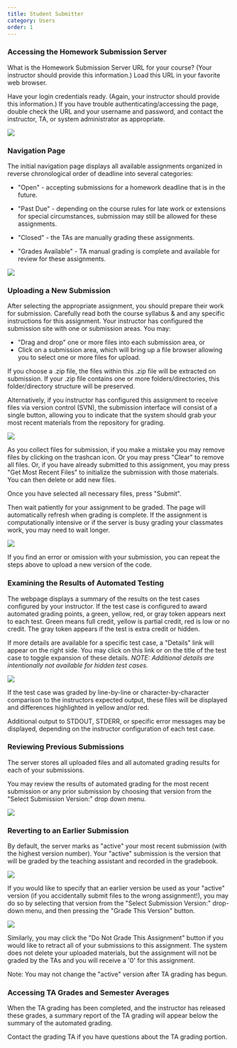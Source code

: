 ```yaml
---
title: Student Submitter
category: Users
order: 1
---
```



### Accessing the Homework Submission Server

What is the Homework Submission Server URL for your course?  (Your
instructor should provide this information.)  Load this URL in your
favorite web browser.

Have your login credentials ready.  (Again, your instructor should
provide this information.)  If you have trouble
authenticating/accessing the page, double check the URL and your
username and password, and contact the instructor, TA, or system
administrator as appropriate.

![](/images/Login.png)



### Navigation Page

The initial navigation page displays all available assignments
organized in reverse chronological order of deadline into several
categories:

  * "Open" - accepting submissions for a homework deadline that is in the
     future.  

  * "Past Due" - depending on the course rules for late work or
    extensions for special circumstances, submission may still be
    allowed for these assignments.

  * "Closed" - the TAs are manually grading these assignments.

  * "Grades Available" - TA manual grading is complete and available
    for review for these assignments.

![](/images/Navigation.png)



### Uploading a New Submission

After selecting the appropriate assignment, you should prepare their
work for submission.  Carefully read both the course syllabus & and any
specific instructions for this assignment.  Your instructor has
configured the submission site with one or submission areas.  You may:

* "Drag and drop" one or more files into each submission area, or
* Click on a submission area, which will bring up a file browser
   allowing you to select one or more files for upload.

If you choose a .zip file, the files within this .zip file will be
extracted on submission.  If your .zip file contains one or more
folders/directories, this folder/directory structure will be
preserved.

Alternatively, if you instructor has configured this assignment to
receive files via version control (SVN), the submission interface will
consist of a single button, allowing you to indicate that the system
should grab your most recent materials from the repository for
grading.


![](/images/Submission_Files.png)


As you collect files for submission, if you make a mistake you may
remove files by clicking on the trashcan icon.  Or you may press
"Clear" to remove all files.  Or, if you have already submitted to
this assignment, you may press "Get Most Recent Files" to initialize
the submission with those materials.  You can then delete or add new
files.

Once you have selected all necessary files, press "Submit".

Then wait patiently for your assignment to be graded.  The page will
automatically refresh when grading is complete.  If the assignment is
computationally intensive or if the server is busy grading your
classmates work, you may need to wait longer.


![](/images/Submission_Result_Buggy.png)

If you find an error or omission with your submission, you can
repeat the steps above to upload a new version of the code.



### Examining the Results of Automated Testing

The webpage displays a summary of the results on the test cases
configured by your instructor.  If the test case is configured to
award automated grading points, a green, yellow, red, or gray token
appears next to each test.  Green means full credit, yellow is partial
credit, red is low or no credit.  The gray token appears if the test
is extra credit or hidden.

If more details are available for a specific test case, a "Details"
link will appear on the right side.  You may click on this link or on
the title of the test case to toggle expansion of these details.
_NOTE: Additional details are intentionally not available for hidden
test cases._

![](/images/TestCaseDetails.png)

If the test case was graded by line-by-line or character-by-character
comparison to the instructors expected output, these files will be
displayed and differences highlighted in yellow and/or red.

Additional output to STDOUT, STDERR, or specific error messages may be
displayed, depending on the instructor configuration of each test
case.


### Reviewing Previous Submissions

The server stores all uploaded files and all automated grading results
for each of your submissions.

You may review the results of automated grading for the most recent
submission or any prior submission by choosing that version from the
"Select Submission Version:" drop down menu.


![](http://submitty.org/images/student_ui_progression.png)


### Reverting to an Earlier Submission

By default, the server marks as "active" your most recent submission
(with the highest version number).  Your "active" submission is the
version that will be graded by the teaching assistant and recorded in
the gradebook.

![](/images/Rollback.png)

If you would like to specify that an earlier version be used as your
"active" version (if you accidentally submit files to the wrong
assignment!), you may do so by selecting that version from the "Select
Submission Version:" drop-down menu, and then pressing the "Grade This
Version" button.

![](/images/Rollback2.png)

Similarly, you may click the "Do Not Grade This Assignment" button if
you would like to retract all of your submissions to this assignment.
The system does not delete your uploaded materials, but the assignment
will not be graded by the TAs and you will receive a '0' for this
assignment.

Note:  You may not change the "active" version after TA grading has begun.



### Accessing TA Grades and Semester Averages

When the TA grading has been completed, and the instructor has
released these grades, a summary report of the TA grading will appear
below the summary of the automated grading.

Contact the grading TA if you have questions about the TA grading
portion.

